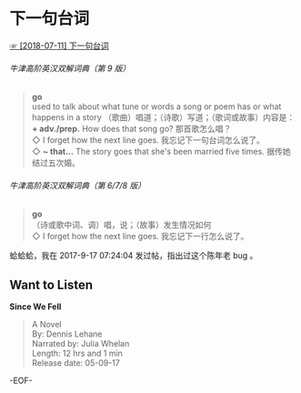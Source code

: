 # 下一句台词  
[☞ [2018-07-11] 下一句台词 ](https://mp.weixin.qq.com/s/Cy8v2JSdakiasxdMgnxrrw)    
  
  
###### 牛津高阶英汉双解词典（第 9 版）  
>**go**  
used to talk about what tune or words a song or poem has or what happens in a story （歌曲）唱道；（诗歌）写道；（歌词或故事）内容是：  
**+ adv./prep.** How does that song go? 那首歌怎么唱？  
◇ I forget how the next line goes. 我忘记下一句台词怎么说了。  
◇ **~ that...** The story goes that she's been married five times. 据传她结过五次婚。  
  
  
###### 牛津高阶英汉双解词典（第 6/7/8 版）  
>**go**  
（诗或歌中词、调）唱，说；（故事）发生情况如何  
◇ I forget how the next line goes. 我忘记下一行怎么说了。  
  
蛤蛤蛤，我在 2017-9-17 07:24:04 发过帖，指出过这个陈年老 bug 。  
  
  
  
## Want to Listen  
**Since We Fell**  
>A Novel  
By: Dennis Lehane  
Narrated by: Julia Whelan  
Length: 12 hrs and 1 min  
Release date: 05-09-17  
  
  
  
-EOF-  
